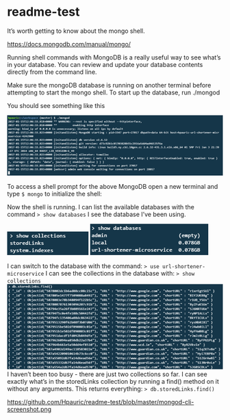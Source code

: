 # readme-test

It’s worth getting to know about the mongo shell.

https://docs.mongodb.com/manual/mongo/

Running shell commands with MongoDB is a really useful way to see what’s in your database. You can review and update your database contents directly from the command line.

Make sure the mongoDB database is running on another terminal before attempting to start the mongo shell.
To start up the database, run ./mongod

You should see something like this

![](https://github.com/Hpauric/readme-test/blob/master/mongod-cli-screenshot.png)


To access a shell prompt for the above MongoDB open a new terminal and type `$ mongo` to initialize the shell:

Now the shell is running. I can list the available databases with the command `> show databases`
I see the database I’ve been using.

<img src="https://github.com/Hpauric/readme-test/blob/master/show-collections-screenshot.png" alt="test gif" style="mwidth: 50px;"/>




<img src="https://github.com/Hpauric/readme-test/blob/master/show-databases-screenshot.png" alt="test gif" style="mwidth: 50px;"/>

 I can switch to the database with the command:
`> use url-shortener-microservice`
I can see the collections in the database with:
`> show collections`
<img src="https://github.com/Hpauric/readme-test/blob/master/storedlinks-find-screenshot.png" alt="test gif" style="mwidth: 50px;"/>
I haven’t been too busy - there are just two collections so far.
I can see exactly what’s in the storedLinks collection by running a find() method on it without any arguments. This returns everything:
`> db.storedLinks.find()`


https://github.com/Hpauric/readme-test/blob/master/mongod-cli-screenshot.png

